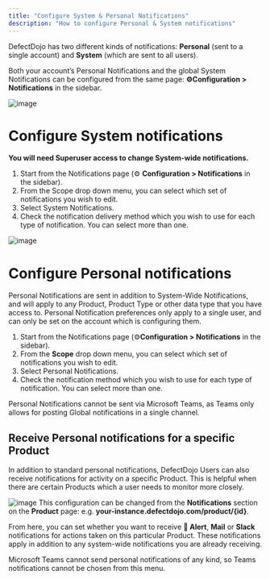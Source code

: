 ```yaml
---
title: "Configure System & Personal Notifications"
description: "How to configure Personal & System notifications"
---
```


DefectDojo has two different kinds of notifications: **Personal** (sent to a single account) and **System** (which are sent to all users).



Both your account’s Personal Notifications and the global System Notifications can be configured from the same page: **⚙️Configuration \> Notifications** in the sidebar.



![image](images/Configure_System_&_Personal_Notifications.png)

# Configure System notifications


**You will need Superuser access to change System\-wide notifications.**



1. Start from the Notifications page (⚙️ **Configuration \> Notifications** in the sidebar).
2. From the Scope drop down menu, you can select which set of notifications you wish to edit.
3. Select System Notifications.
4. Check the notification delivery method which you wish to use for each type of notification. You can select more than one.


![image](images/Configure_System_&_Personal_Notifications_2.png)

# Configure Personal notifications


Personal Notifications are sent in addition to System\-Wide Notifications, and will apply to any Product, Product Type or other data type that you have access to. Personal Notification preferences only apply to a single user, and can only be set on the account which is configuring them.



1. Start from the Notifications page (⚙️**Configuration \> Notifications** in the sidebar).
2. From the **Scope** drop down menu, you can select which set of notifications you wish to edit.
3. Select Personal Notifications.
4. Check the notification method which you wish to use for each type of notification. You can select more than one.

Personal Notifications cannot be sent via Microsoft Teams, as Teams only allows for posting Global notifications in a single channel.




## Receive Personal notifications for a specific Product


In addition to standard personal notifications, DefectDojo Users can also receive notifications for activity on a specific Product. This is helpful when there are certain Products which a user needs to monitor more closely.



![image](images/Configure_System_&_Personal_Notifications_3.png)
This configuration can be changed from the **Notifications** section on the **Product** page: e.g. **your\-instance.defectdojo.com/product/{id}**.



From here, you can set whether you want to receive **🔔 Alert**, **Mail** or **Slack** notifications for actions taken on this particular Product. These notifications apply in addition to any system\-wide notifications you are already receiving. 



Microsoft Teams cannot send personal notifications of any kind, so Teams notifications cannot be chosen from this menu.

